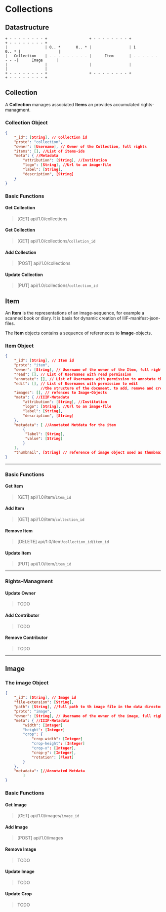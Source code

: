 # Collections

## Datastructure

```
+ - - - - - - - - +                   + - - - - - - - - +                  + - - - - - - - - +
|                 | 0.. *       0.. * |                 | 1          0.. * |                 |
|	Collection    | - - - - - - - - - |      Item       | - - - - - - - - -|      Image      |
|                 |                   |                 |                  |                 |
+ - - - - - - - - +                   + - - - - - - - - +                  + - - - - - - - - +
```



## Collection

A **Collection** manages associated **Items** an provides accumulated rights-managment.



### Collection Object

```json
{
    "_id": [String], // Collection id
    "proto": "collection", 
    "owner": [Username], // Owner of the Collection, full rights
    "items": [], //List of items-ids 
    "meta": { //Metadata
        "attribution": [String], //Institution
        "logo": [String], //Url to an image-file
        "label": [String],
        "description", [String]
    }
}
```

### Basic Functions

#### Get Collection

> [GET] api/1.0/collections

#### Get Collection

>[GET] api/1.0/collections/`colletion_id`

#### Add Collection

>[POST] api/1.0/collections

#### Update Collection

>[PUT] api/1.0/collections/`collection_id`

## Item

An **Item** is the  representations of an image-sequence, for example a scanned book or diary. It is basis for dynamic creation of IIIF-manifest-json-files.

The **Item** objects contains a sequence of refereneces to **Image**-objects. 

### Item Object

```json
{
    "_id": [String], // Item id
    "proto": "item", 
    "owner": [String], // Username of the owner of the Item, full rights
    "read": [], // List of Usernames with read permission
    "annotate": [], // List of Usernames with permission to annotate the item
    "edit": [], // List of Usernames with permission to edit
    			//the structure of the document, to add, remove and crop images etc.
    "images": [], // refences to Image-Objects
    "meta": { //IIIF-Metadata
        "attribution": [String], //Institution
        "logo": [String], //Url to an image-file
        "label": [String],
        "description", [String]
    },
    "metadata": [ //Annotated Metdata for the item
        {
         "label": [String],
         "value": [String]
        }
    ],
    "thumbnail", [String] // reference of image object used as thumbnail
}
```

----

### Basic Functions

#### Get Item

> [GET] api/1.0/item/`item_id`

#### Add Item

> [GET] api/1.0/item/`collection_id`

#### Remove Item

> [DELETE] api/1.0/item/`collection_id`/`item_id`

#### Update Item

> [PUT] api/1.0/item/`item_id`

----

### Rights-Managment

#### Update Owner

>TODO

#### Add Contributor

> TODO

#### Remove Contributor

> TODO

----

## Image

### The image Object

```json
{
    "_id": [String], // Image id
    "file-extension": [String],
    "path": [String], //full path to th image file in the data directory
    "proto": "image", 
    "owner": [String], // Username of the owner of the image, full rights
    "meta": { //IIIF-Metadata
        "width": [Integer]
        "height": [Integer]
    	"crop": {
            "crop-width": [Integer]
            "crop-height": [Integer]
            "crop-x": [Integer],
            "crop-y": [Integer],
            "rotation": [Float]
		}
    },
	"metadata": [//Annotated Metdata
        ]
}
```



### Basic Functions

#### Get Image

> [GET] api/1.0/images/`image_id`

#### Add Image

> [POST] api/1.0/images

#### Remove Image

>TODO

#### Update Image

> TODO

#### Update Crop



> TODO